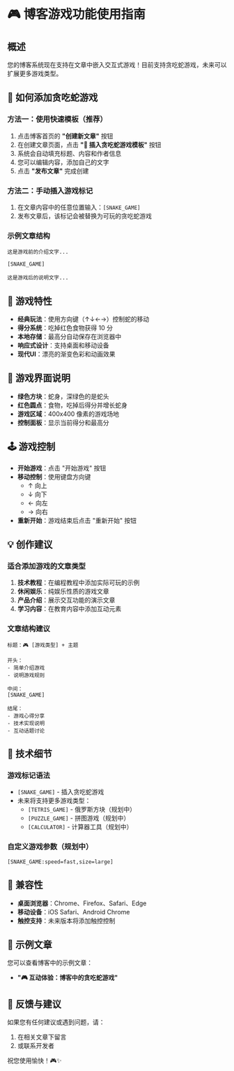 # 🎮 博客游戏功能使用指南

## 概述

您的博客系统现在支持在文章中嵌入交互式游戏！目前支持贪吃蛇游戏，未来可以扩展更多游戏类型。

## 🐍 如何添加贪吃蛇游戏

### 方法一：使用快速模板（推荐）

1. 点击博客首页的 **"创建新文章"** 按钮
2. 在创建文章页面，点击 **"🐍 插入贪吃蛇游戏模板"** 按钮
3. 系统会自动填充标题、内容和作者信息
4. 您可以编辑内容，添加自己的文字
5. 点击 **"发布文章"** 完成创建

### 方法二：手动插入游戏标记

1. 在文章内容中的任意位置输入：`[SNAKE_GAME]`
2. 发布文章后，该标记会被替换为可玩的贪吃蛇游戏

### 示例文章结构

```
这是游戏前的介绍文字...

[SNAKE_GAME]

这是游戏后的说明文字...
```

## 🎯 游戏特性

- **经典玩法**：使用方向键（↑↓←→）控制蛇的移动
- **得分系统**：吃掉红色食物获得 10 分
- **本地存储**：最高分自动保存在浏览器中
- **响应式设计**：支持桌面和移动设备
- **现代UI**：漂亮的渐变色彩和动画效果

## 🎨 游戏界面说明

- **绿色方块**：蛇身，深绿色的是蛇头
- **红色圆点**：食物，吃掉后得分并增长蛇身
- **游戏区域**：400x400 像素的游戏场地
- **控制面板**：显示当前得分和最高分

## 🕹 游戏控制

- **开始游戏**：点击 "开始游戏" 按钮
- **移动控制**：使用键盘方向键
  - ↑ 向上
  - ↓ 向下  
  - ← 向左
  - → 向右
- **重新开始**：游戏结束后点击 "重新开始" 按钮

## 💡 创作建议

### 适合添加游戏的文章类型

1. **技术教程**：在编程教程中添加实际可玩的示例
2. **休闲娱乐**：纯娱乐性质的游戏文章
3. **产品介绍**：展示交互功能的演示文章
4. **学习内容**：在教育内容中添加互动元素

### 文章结构建议

```
标题：🎮 [游戏类型] + 主题

开头：
- 简单介绍游戏
- 说明游戏规则

中间：
[SNAKE_GAME]

结尾：
- 游戏心得分享
- 技术实现说明
- 互动话题讨论
```

## 🔧 技术细节

### 游戏标记语法

- `[SNAKE_GAME]` - 插入贪吃蛇游戏
- 未来将支持更多游戏类型：
  - `[TETRIS_GAME]` - 俄罗斯方块（规划中）
  - `[PUZZLE_GAME]` - 拼图游戏（规划中）
  - `[CALCULATOR]` - 计算器工具（规划中）

### 自定义游戏参数（规划中）

```
[SNAKE_GAME:speed=fast,size=large]
```

## 📱 兼容性

- **桌面浏览器**：Chrome、Firefox、Safari、Edge
- **移动设备**：iOS Safari、Android Chrome
- **触控支持**：未来版本将添加触控控制

## 🎉 示例文章

您可以查看博客中的示例文章：
- **"🎮 互动体验：博客中的贪吃蛇游戏"**

## 💬 反馈与建议

如果您有任何建议或遇到问题，请：
1. 在相关文章下留言
2. 或联系开发者

祝您使用愉快！🎮✨
